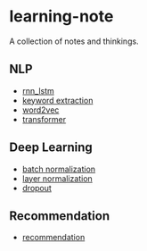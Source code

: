 # learning-note
A collection of notes and thinkings.

## NLP
* [rnn_lstm](https://github.com/kaikefly/learning-note/tree/master/deep_learning/rnn_lstm)
* [keyword extraction](https://github.com/kaikefly/learning-note/blob/master/nlp/keyword-extraction)
* [word2vec](https://github.com/kaikefly/learning-note/blob/master/nlp/word2vec.pdf)
* [transformer](https://github.com/kaikefly/learning-note/blob/master/nlp/transformer.ipynb)

## Deep Learning
* [batch normalization](https://github.com/kaikefly/learning-note/blob/master/deep_learning/batch_normalization.ipynb)
* [layer normalization](https://github.com/kaikefly/learning-note/blob/master/deep_learning/layer_normalization.ipynb)
* [dropout]()

## Recommendation
* [recommendation](https://github.com/kaikefly/learning-note/blob/master/recommendation)
